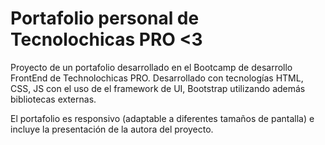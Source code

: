 # Portafolio personal de Tecnolochicas PRO <3
Proyecto de un portafolio desarrollado en el Bootcamp de desarrollo FrontEnd de Technolochicas PRO. Desarrollado con tecnologías HTML, CSS, JS con el uso de el framework de UI, Bootstrap utilizando además bibliotecas externas.

El portafolio es responsivo (adaptable a diferentes tamaños de pantalla) e incluye la presentación de la autora del proyecto.

